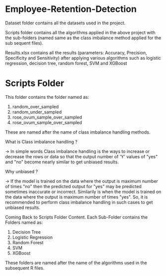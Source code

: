 # Employee-Retention-Detection

Dataset folder contains all the datasets used in the project.

Scripts folder contains all the algorithms applied in the above project with the sub-folders (named same as the class imbalance method applied for the sub sequent files).

Results.xlsx contains all the results (parameters: Accuracy, Precision, Specificity and Sensitivity) after applying various algorithms such as logistic regression, decision tree, random forest, SVM and XGBoost

# Scripts Folder

This folder contains the folder named as:
1. random_over_sampled
2. random_under_sampled
3. rose_ovum_sample_over_sampled
4. rose_ovum_sample_over_sampled

These are named after the name of class imbalance handling methods.

What is Class imbalance handling ?

-> In simple words Class imbalance handling is the ways to increase or decrease the rows or data so that the output number of 'Y' values of "yes" and "no" become nearly similar to get unbiased results.



Why unbiased ?

-> If the model is trained on the data where the output is maximum number of times "no" then the predicted output for "yes" may be predicted sometimes inaccurate or incorrect. Similarily is when the model is trained on the data where the output is maximum number of times "yes". So, it is recommended to perform class imbalance handling in such cases to get unbiased results.

Coming Back to Scripts Folder Content.
Each Sub-Folder contains the Folders named as:
1. Decision Tree
2. Logistic Regression
3. Random Forest
4. SVM
5. XGBoost

These folders are named after the name of the algorithms used in the subsequent R files.


